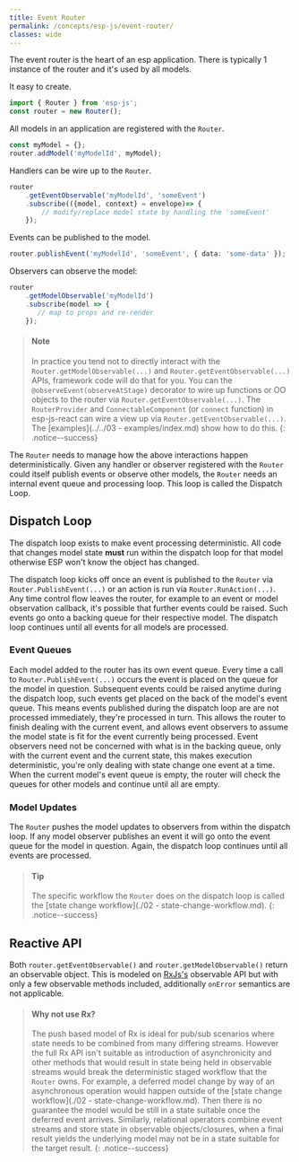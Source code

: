 ```yaml
---
title: Event Router
permalink: /concepts/esp-js/event-router/
classes: wide
---
```


The event router is the heart of an esp application. 
There is typically 1 instance of the router and it's used by all models.

It easy to create.

```typescript
import { Router } from 'esp-js';
const router = new Router();
```

All models in an application are registered with the `Router`.

```typescript
const myModel = {};
router.addModel('myModelId', myModel);
```

Handlers can be wire up to the `Router`.

```typescript
router
    .getEventObservable('myModelId', 'someEvent')
    .subscribe(({model, context} = envelope)=> {
        // modify/replace model state by handling the 'someEvent'
    });
```

Events can be published to the model.

```typescript
router.publishEvent('myModelId', 'someEvent', { data: 'some-data' });
```

Observers can observe the model:

```typescript
router
    .getModelObservable('myModelId')
    .subscribe(model => {
       // map to props and re-render
    });
```

> #### Note
> In practice you tend not to directly interact with the `Router.getModelObservable(...)` and `Router.getEventObservable(...)` APIs, framework code will do that for you.
> You can the `@observeEvent(observeAtStage)` decorator to wire up functions or OO objects to the router via `Router.getEventObservable(...)`.
> The `RouterProvider` and `ConnectableComponent` (or `connect` function) in esp-js-react can wire a view up via `Router.getEventObservable(...)`.
> The [examples](../../03 - examples/index.md) show how to do this.
{: .notice--success}

The `Router` needs to manage how the above interactions happen deterministically. 
Given any handler or observer registered with the `Router` could itself publish events or observe other models, the `Router` needs an internal event queue and processing loop. 
This loop is called the Dispatch Loop. 

## Dispatch Loop

The dispatch loop exists to make event processing deterministic.
All code that changes model state **must** run within the dispatch loop for that model otherwise ESP won't know the object has changed.

The dispatch loop kicks off once an event is published to the `Router` via `Router.PublishEvent(...)` or an action is run via `Router.RunAction(...)`.
Any time control flow leaves the router, for example to an event or model observation callback, it's possible that further events could be raised.
Such events go onto a backing queue for their respective model.
The dispatch loop continues until all events for all models are processed.

<a name="event-queues"></a>

### Event Queues

Each model added to the router has its own event queue.
Every time a call to `Router.PublishEvent(...)` occurs the event is placed on the queue for the model in question.
Subsequent events could be raised anytime during the dispatch loop, such events get placed on the back of the model's event queue.
This means events published during the dispatch loop are are not processed immediately, they're processed in turn.
This allows the router to finish dealing with the current event, and allows event observers to assume the model state is fit for the event currently being processed.
Event observers need not be concerned with what is in the backing queue, only with the current event and the current state, this makes execution deterministic, you're only dealing with state change one event at a time.
When the current model's event queue is empty, the router will check the queues for other models and continue until all are empty.

### Model Updates
The `Router` pushes the model updates to observers from within the dispatch loop.
If any model observer publishes an event it will go onto the event queue for the model in question.
Again, the dispatch loop continues until all events are processed.

> #### Tip
> The specific workflow the `Router` does on the dispatch loop is called the [state change workflow](./02 - state-change-workflow.md).
{: .notice--success}

## Reactive API

Both `router.getEventObservable()` and `router.getModelObservable()` return an observable object.
This is modeled on [RxJs's](https://github.com/Reactive-Extensions/RxJS) observable API but with only a few observable methods included, additionally `onError` semantics are not applicable.

> #### Why not use Rx? <a name="reactive-api-why-not-rx"></a>
>
> The push based model of Rx is ideal for pub/sub scenarios where state needs to be combined from many differing streams.
> However the full Rx API isn't suitable as introduction of asynchronicity and other methods that would result in state being held in observable streams would break the deterministic staged workflow that the `Router` owns.
> For example, a deferred model change by way of an asynchronous operation would happen outside of the [state change workflow](./02 - state-change-workflow.md).
> Then there is no guarantee the model would be still in a state suitable once the deferred event arrives.
> Similarly, relational operators combine event streams and store state in observable objects/closures, when a final result yields the underlying model may not be in a state suitable for the target result.
{: .notice--success}